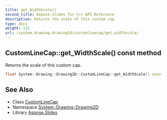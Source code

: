 ```yaml
---
title: get_WidthScale()
second_title: Aspose.Slides for C++ API Reference
description: Returns the scale of this custom cap.
type: docs
weight: 131
url: /system.drawing.drawing2d/customlinecap/get_widthscale/
---
```

## CustomLineCap::get_WidthScale() const method


Returns the scale of this custom cap.

```cpp
float System::Drawing::Drawing2D::CustomLineCap::get_WidthScale() const
```

## See Also

* Class [CustomLineCap](../)
* Namespace [System::Drawing::Drawing2D](../../)
* Library [Aspose.Slides](../../../)